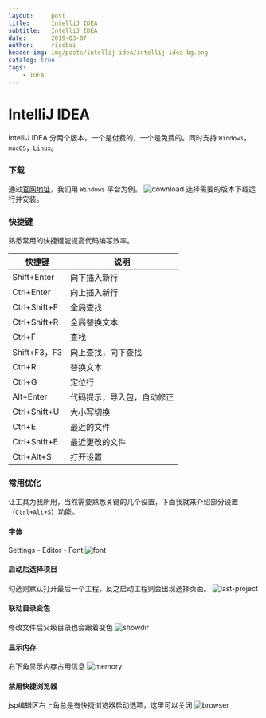 ```yaml
---
layout:     post
title:      IntelliJ IDEA
subtitle:   IntelliJ IDEA 
date:       2019-03-07
author:     ricebai
header-img: img/posts/intellij-idea/intellij-idea-bg.png
catalog: true
tags:
    - IDEA
---
```


# IntelliJ IDEA

IntelliJ IDEA 分两个版本，一个是付费的，一个是免费的。同时支持 `Windows`，`macOS`，`Linux`。

### 下载

通过[官网地址](https://www.jetbrains.com/idea/download/#section=windows)，我们用 `Windows` 平台为例。
![download](https://ricebai.github.io/img/posts/intellij-idea/download.jpg)
选择需要的版本下载运行并安装。

### 快捷键

熟悉常用的快捷键能提高代码编写效率。

|快捷键| 说明|
| --- | --- |
|Shift+Enter|向下插入新行|
|Ctrl+Enter|向上插入新行|
|Ctrl+Shift+F|全局查找|
|Ctrl+Shift+R|全局替换文本|
|Ctrl+F|查找|
|Shift+F3，F3| 向上查找，向下查找|
|Ctrl+R|替换文本|
|Ctrl+G|定位行|
|Alt+Enter|代码提示，导入包，自动修正|
|Ctrl+Shift+U|大小写切换|
|Ctrl+E|最近的文件|
|Ctrl+Shift+E|最近更改的文件|
|Ctrl+Alt+S|打开设置|

### 常用优化

让工具为我所用，当然需要熟悉关键的几个设置，下面我就来介绍部分设置（`Ctrl+Alt+S`）功能。

#### 字体

Settings - Editor - Font
![font](https://ricebai.github.io/img/posts/intellij-idea/font.jpg)

#### 启动后选择项目

勾选则默认打开最后一个工程，反之启动工程则会出现选择页面。
![last-project](https://ricebai.github.io/img/posts/intellij-idea/last-project.jpg)

#### 联动目录变色

修改文件后父级目录也会跟着变色
![showdir](https://ricebai.github.io/img/posts/intellij-idea/showdir.jpg)

#### 显示内存

右下角显示内存占用信息
![memory](https://ricebai.github.io/img/posts/intellij-idea/memory.jpg)

#### 禁用快捷浏览器

jsp编辑区右上角总是有快捷浏览器启动选项，这里可以关闭
![browser](https://ricebai.github.io/img/posts/intellij-idea/browser.jpg)
